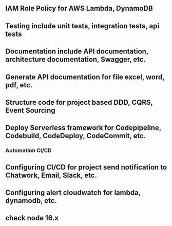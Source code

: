 ## IAM Role Policy for AWS Lambda, DynamoDB

## Testing include unit tests, integration tests, api tests

## Documentation include API documentation, architecture documentation, Swagger, etc.

## Generate API documentation for file excel, word, pdf, etc.

## Structure code for project based DDD, CQRS, Event Sourcing

## Deploy Serverless framework for Codepipeline, Codebuild, CodeDeploy, CodeCommit, etc.

### Automation CI/CD 

## Configuring CI/CD for project send notification to Chatwork, Email, Slack, etc.

## Configuring alert cloudwatch for lambda, dynamodb, etc.

## check node 16.x
